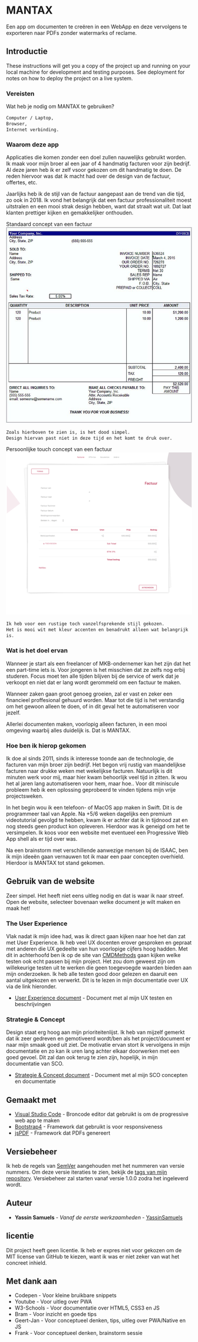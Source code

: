 # MANTAX

Een app om documenten te creëren in een WebApp en deze vervolgens te exporteren naar PDFs zonder watermarks of reclame.

## Introductie

These instructions will get you a copy of the project up and running on your local machine for development and testing purposes. See deployment for notes on how to deploy the project on a live system.

### Vereisten

Wat heb je nodig om MANTAX te gebruiken?

```
Computer / Laptop,
Browser,
Internet verbinding.
```

### Waarom deze app

Applicaties die komen zonder een doel zullen nauwelijks gebruikt worden. Ik maak voor mijn broer al een jaar of 4 handmatig facturen voor zijn bedrijf. Al deze jaren heb ik er zelf vsoor gekozen om dit handmatig te doen. De reden hiervoor was dat ik macht had over de design van de factuur, offertes, etc. 

Jaarlijks heb ik de stijl van de factuur aangepast aan de trend van die tijd, zo ook in 2018. Ik vond het belangrijk dat een factuur professionaliteit moest uitstralen en een mooi strak design hebben, want dat straalt wat uit. Dat laat klanten prettiger kijken en gemakkelijker onthouden. 

Standaard concept van een factuur
![Invoice Standaard](/supportingfiles/images/githubSC/basicUglyInvoice.jpg "Invoice Standaard")
```
Zoals hierboven te zien is, is het dood simpel. 
Design hiervan past niet in deze tijd en het komt te druk over.
```

Persoonlijke touch concept van een factuur
![Invoice Standaard](/supportingfiles/images/githubSC/Mantaxafb.jpg "Invoice Mantax")
```
Ik heb voor een rustige toch vanzelfsprekende stijl gekozen.
Het is mooi wit met kleur accenten en benadrukt alleen wat belangrijk is.
```

### Wat is het doel ervan

Wanneer je start als een freelancer of MKB-ondernemer kan het zijn dat het een part-time iets is. Voor jongeren is het misschien dat ze zelfs nog erbij studeren.
Focus moet ten alle tijden blijven bij de service of werk dat je verkoopt en niet dat er lang wordt gerommeld om een factuur te maken.

Wanneer zaken gaan groot genoeg groeien, zal er vast en zeker een financieel proffesional gehuurd worden. Maar tot die tijd is het verstandig om het gewoon alleen te doen, of in dit geval het te automatiseren voor jezelf.

Allerlei documenten maken, voorlopig alleen facturen, in een mooi omgeving waarbij alles duidelijk is. Dat is MANTAX. 

### Hoe ben ik hierop gekomen

Ik doe al sinds 2011, sinds ik interesse toonde aan de technologie, de facturen van mijn broer zijn bedrijf. Het begon vrij rustig van maandelijkse facturen naar drukke weken met wekelijkse facturen. Natuurlijk is dit minuten werk voor mij, maar hier kwam behoorlijk veel tijd in zitten. Ik wou het al jaren lang automatiseren voor hem, maar hoe..
Voor dit miniscule probleem heb ik een oplossing geprobeerd te vinden tijdens mijn vrije projectsweken. 

In het begin wou ik een telefoon- of MacOS app maken in Swift. Dit is de programmeer taal van Apple. Na +5/6 weken dagelijks een premium videotutorial gevolgd te hebben, kwam ik er achter dat ik in tijdnood zat en nog steeds geen product kon opleveren. Hierdoor was ik geneigd om het te versimpelen. Ik koos voor een website met eventueel een Progressive Web App shell als er tijd over was. 

Na een brainstorm met verschillende aanwezige mensen bij de ISAAC, ben ik mijn ideeën gaan vernauwen tot ik maar een paar concepten overhield. Hierdoor is MANTAX tot stand gekomen. 

## Gebruik van de website

Zeer simpel. Het heeft niet eens uitleg nodig en dat is waar ik naar streef.
Open de website, selecteer bovenaan welke document je wilt maken en maak het!

### The User Experience

Vlak nadat ik mijn idee had, was ik direct gaan kijken naar hoe het dan zat met User Experience. Ik heb veel UX docenten erover gesproken en gepraat met anderen die UX gedeelte van hun voorlopige cijfers hoog hadden. Met dit in achterhoofd ben ik op de site van [CMDMethods](www.cmdmethods.com) gaan kijken welke testen ook echt passen bij mijn project. 
Het zou dom geweest zijn om willekeurige testen uit te werken die geen toegevoegde waarden bieden aan mijn onderzoeken. Ik heb alle testen good door gelezen en daaruit een aantal uitgekozen en verwerkt. Dit is te lezen in mijn documentatie over UX via de link hieronder.

* [User Experience document](supportingfiles/documenten/documentatie-ux.pdf) - Document met al mijn UX testen en beschrijvingen

### Strategie & Concept

Design staat erg hoog aan mijn prioriteitenlijst. Ik heb van mijzelf gemerkt dat ik zeer gedreven en gemotiveerd wordt/ben als het project/document er naar mijn smaak goed uit ziet. 
De motivatie ervan stort ik vervolgens in mijn documentatie en zo kan ik uren lang achter elkaar doorwerken met een goed gevoel. Dit zal dan ook terug te zien zijn, hopelijk, in mijn documentatie van SCO.

* [Strategie & Concept document](supportingfiles/documenten/documentatie-sco.pdf) - Document met al mijn SCO concepten en documentatie



## Gemaakt met

* [Visual Studio Code](https://code.visualstudio.com) - Broncode editor dat gebruikt is om de progressive web app te maken
* [Bootstrap4](http://getbootstrap.com/docs/4.1/getting-started/introduction/) - Framework dat gebruikt is voor responsiveness
* [jsPDF](https://parall.ax/products/jspdf) - Framework dat PDFs genereert

## Versiebeheer

Ik heb de regels van [SemVer](http://semver.org/) aangehouden met het nummeren van versie nummers. Om deze versie iteraties te zien, bekijk de [tags van mijn repository](https://github.com/YassinSamuels/MANTAX/tags). Versiebeheer zal starten vanaf versie 1.0.0 zodra het ingeleverd wordt.

## Auteur

* **Yassin Samuels** - *Vanaf de eerste werkzaamheden* - [YassinSamuels](https://github.com/YassinSamuels/)

## licentie

Dit project heeft geen licentie. Ik heb er expres niet voor gekozen om de MIT license van GitHub te kiezen, want ik was er niet zeker van wat het concreet inhield.

## Met dank aan

* Codepen - Voor kleine bruikbare snippets
* Youtube - Voor uitleg over PWA
* W3-Schools - Voor documentatie over HTML5, CSS3 en JS
* Bram - Voor inzicht en goede tips
* Geert-Jan - Voor conceptueel denken, tips, uitleg over PWA/Native en JS
* Frank - Voor conceptueel denken, brainstorm sessie